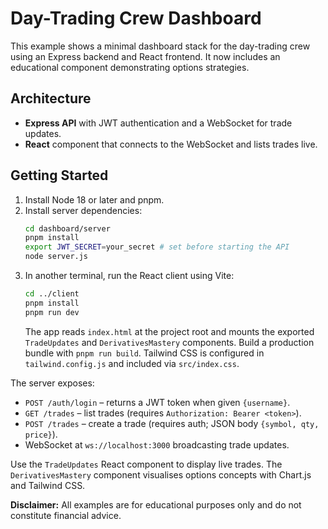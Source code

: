 # Day-Trading Crew Dashboard

This example shows a minimal dashboard stack for the day-trading crew using an Express backend and React frontend. It now includes an educational component demonstrating options strategies.

## Architecture
- **Express API** with JWT authentication and a WebSocket for trade updates.
- **React** component that connects to the WebSocket and lists trades live.

## Getting Started
1. Install Node 18 or later and pnpm.
2. Install server dependencies:
   ```bash
   cd dashboard/server
   pnpm install
   export JWT_SECRET=your_secret # set before starting the API
   node server.js
   ```
3. In another terminal, run the React client using Vite:
   ```bash
   cd ../client
   pnpm install
   pnpm run dev
   ```
   The app reads `index.html` at the project root and mounts the exported `TradeUpdates`
   and `DerivativesMastery` components. Build a production bundle with `pnpm run build`.
   Tailwind CSS is configured in `tailwind.config.js` and included via `src/index.css`.

The server exposes:
- `POST /auth/login` – returns a JWT token when given `{username}`.
- `GET /trades` – list trades (requires `Authorization: Bearer <token>`).
- `POST /trades` – create a trade (requires auth; JSON body `{symbol, qty, price}`).
- WebSocket at `ws://localhost:3000` broadcasting trade updates.

Use the `TradeUpdates` React component to display live trades. The `DerivativesMastery` component visualises options concepts with Chart.js and Tailwind CSS.

**Disclaimer:** All examples are for educational purposes only and do not constitute financial advice.
